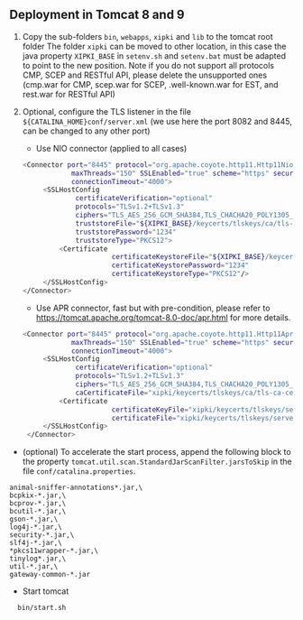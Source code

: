 Deployment in Tomcat 8 and 9
----
1. Copy the sub-folders `bin`, `webapps`, `xipki` and `lib` to the tomcat root folder
   The folder `xipki` can be moved to other location, in this case the java property `XIPKI_BASE` in
   `setenv.sh` and `setenv.bat` must be adapted to point to the new position.
   Note if you do not support all protocols CMP, SCEP and RESTful API, please delete the unsupported ones
   (cmp.war for CMP, scep.war for SCEP, .well-known.war for EST, and rest.war for RESTful API)
2. Optional, configure the TLS listener in the file
   `${CATALINA_HOME}conf/server.xml` (we use here the port 8082 and 8445, can be changed to any other port)
    - Use NIO connector (applied to all cases)
   ```sh
   <Connector port="8445" protocol="org.apache.coyote.http11.Http11NioProtocol"
               maxThreads="150" SSLEnabled="true" scheme="https" secure="true"
               connectionTimeout="4000">
        <SSLHostConfig
                certificateVerification="optional"
                protocols="TLSv1.2+TLSv1.3"
                ciphers="TLS_AES_256_GCM_SHA384,TLS_CHACHA20_POLY1305_SHA256,TLS_AES_128_GCM_SHA256,TLS_AES_128_CCM_8_SHA256,TLS_AES_128_CCM_SHA256,TLS_ECDHE_ECDSA_WITH_AES_128_GCM_SHA256,TLS_ECDHE_ECDSA_WITH_AES_128_CBC_SHA256, TLS_ECDHE_RSA_WITH_AES_128_GCM_SHA256, TLS_ECDHE_RSA_WITH_AES_128_CBC_SHA256"
                truststoreFile="${XIPKI_BASE}/keycerts/tlskeys/ca/tls-ca-cert.p12"
                truststorePassword="1234"
                truststoreType="PKCS12">
            <Certificate
                         certificateKeystoreFile="${XIPKI_BASE}/keycerts/tlskeys/server/tls-server.p12"
                         certificateKeystorePassword="1234"
                         certificateKeystoreType="PKCS12"/>
        </SSLHostConfig>
   </Connector>
   ```
    - Use APR connector, fast but with pre-condition, please refer to https://tomcat.apache.org/tomcat-8.0-doc/apr.html for more details.

   ```sh
   <Connector port="8445" protocol="org.apache.coyote.http11.Http11AprProtocol"
               maxThreads="150" SSLEnabled="true" scheme="https" secure="true"
               connectionTimeout="4000">
        <SSLHostConfig
                certificateVerification="optional"
                protocols="TLSv1.2+TLSv1.3"
                ciphers="TLS_AES_256_GCM_SHA384,TLS_CHACHA20_POLY1305_SHA256,TLS_AES_128_GCM_SHA256,TLS_AES_128_CCM_8_SHA256,TLS_AES_128_CCM_SHA256,TLS_ECDHE_ECDSA_WITH_AES_128_GCM_SHA256,TLS_ECDHE_ECDSA_WITH_AES_128_CBC_SHA256, TLS_ECDHE_RSA_WITH_AES_128_GCM_SHA256, TLS_ECDHE_RSA_WITH_AES_128_CBC_SHA256"
                caCertificateFile="xipki/keycerts/tlskeys/ca/tls-ca-cert.pem">
            <Certificate
                         certificateKeyFile="xipki/keycerts/tlskeys/server/tls-server-key.pem"
                         certificateFile="xipki/keycerts/tlskeys/server/tls-server-cert.pem"/>
        </SSLHostConfig>
    </Connector>
   ```

- (optional) To accelerate the start process, append the following block to the property
  `tomcat.util.scan.StandardJarScanFilter.jarsToSkip` in the file `conf/catalina.properties`.

```
animal-sniffer-annotations*.jar,\
bcpkix-*.jar,\
bcprov-*.jar,\
bcutil-*.jar,\
gson-*.jar,\
log4j-*.jar,\
security-*.jar,\
slf4j-*.jar,\
*pkcs11wrapper-*.jar,\
tinylog*.jar,\
util-*.jar,\
gateway-common-*.jar
```

- Start tomcat

```sh
  bin/start.sh
```
